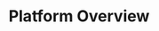 ---
title: Platform Overview
meta_desc: The complete infrastructure as code platform. Write in any language, deploy to any cloud, with enterprise-grade security and collaboration.
type: page
layout: product

heading: The Pulumi Platform
subheading: |
    The complete infrastructure as code platform for teams.<br><br>
    Open source at the core. Pulumi Cloud for collaboration, security, and scale.

overview:
    title: Open Source IaC + Managed Platform = Success at Scale
    description: |
        **Pulumi IaC** is our open source engine that lets you write infrastructure as code in any programming language. It's free forever and works with any state backend (local files, S3, Azure Blob, etc.).
        
        **Pulumi Cloud** is the easiest way to use Pulumi in a team. It provides managed state storage, secrets encryption, team collaboration, policy enforcement, and enterprise features. Free for individuals, with team plans starting at $1 per resource.
        
        Think of it like Git (open source) vs GitHub (managed service) - you can use Git alone, but GitHub makes collaboration much easier.

quick_comparison:
    title: What You Get
    columns:
        - title: "Open Source IaC"
          badge: "Always Free"
          items:
            - "Write infrastructure in TypeScript, Python, Go, C#, Java, YAML"
            - "Deploy to AWS, Azure, GCP, Kubernetes, 1000s of providers"
            - "Preview changes before deploying"
            - "Unit test your infrastructure"
            - "Self-manage state (S3, Azure Blob, etc.)"
            - "Community support"
        - title: "With Pulumi Cloud"
          badge: "Free for Individuals"
          items:
            - "Everything in open source, plus..."
            - "Managed, encrypted state storage"
            - "Automatic secrets encryption"
            - "Team collaboration with RBAC"
            - "Full audit logs and history"
            - "Policy enforcement (CrossGuard)"
            - "AI assistant (Pulumi Copilot)"
            - "CI/CD integrations"
            - "SAML SSO for enterprises"
            - "Premium support available"

platform_capabilities:
    title: Platform Capabilities
    subtitle: Build on top of the core IaC engine
    items:
        - title: "Infrastructure as Code"
          icon: code
          description: "The foundation. Write infrastructure in real programming languages. Always open source and free."
          link: "/product/infrastructure-as-code/"
          
        - title: "Secrets & Configuration"
          icon: key
          description: "Stop hardcoding secrets. Centralize all configuration with Pulumi ESC. Works with any secrets store."
          link: "/product/secrets-management/"
          
        - title: "Policy & Governance"
          icon: shield
          description: "Enforce security and compliance automatically. Write policies in code with CrossGuard."
          link: "/crossguard/"
          
        - title: "Cloud Intelligence"
          icon: brain
          description: "AI-powered insights, recommendations, and code assistance. Understand and optimize your cloud."
          link: "/product/pulumi-insights/"
          
        - title: "Internal Developer Platform"
          icon: cubes
          description: "Enable self-service infrastructure. Define golden paths and let developers provision safely."
          link: "/product/internal-developer-platforms/"

why_pulumi_cloud:
    title: Why Teams Choose Pulumi Cloud
    items:
        - title: "It Just Works"
          description: "No DIY backend to manage. No S3 buckets. No state file corruption. Pulumi Cloud handles it all."
          
        - title: "Secure by Default"
          description: "Encrypted state, encrypted secrets, RBAC, audit logs. Pass compliance audits without the hassle."
          
        - title: "Built for Collaboration"
          description: "See who changed what, when. Review infrastructure changes in PRs. Work together without conflicts."
          
        - title: "Scale Without Limits"
          description: "BMW uses Pulumi Cloud with 11,000+ developers. Our architecture scales with your team."

customer_proof:
    title: Teams Succeeding with Pulumi
    items:
        - logo: bmw
          stat: "11,000+ developers"
          description: "Built a scalable cloud platform for hybrid environments"
          
        - logo: snowflake
          stat: "3x faster deployments"
          description: "Multi-cloud Kubernetes platform across regions"
          
        - logo: atlassian
          stat: "50% less maintenance"
          description: "Reduced infrastructure management overhead"

getting_started:
    title: Start Building Today
    cta_primary:
        text: "Sign Up for Pulumi Cloud"
        description: "Free for individuals, full platform access"
        link: "https://app.pulumi.com/signup"
    cta_secondary:
        text: "Download Open Source CLI"
        description: "Start with self-managed state"
        link: "/docs/iac/download-install/"
    learn_more:
        text: "Compare open source vs Pulumi Cloud in detail →"
        link: "/docs/pulumi-cloud/get-started/what-is-it/"

---